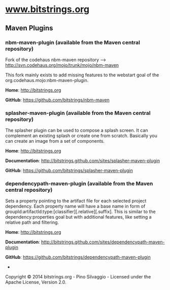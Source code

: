# www.bitstrings.org #

## Maven Plugins ##

### nbm-maven-plugin (available from the Maven central repository) ###

Fork of the codehaus nbm-maven repository --> http://svn.codehaus.org/mojo/trunk/mojo/nbm-maven

This fork mainly exists to add missing features to the webstart goal of the org.codehaus.mojo:nbm-maven-plugin.

**Home**: http://bitstrings.org

**GitHub**: https://github.com/bitstrings/nbm-maven


### splasher-maven-plugin (available from the Maven central repository) ###

The splasher plugin can be used to compose a splash screen. It can complement an existing splash or create one from scratch.
Basically you can create an image from a set of components.

**Home**: http://bitstrings.org

**Documentation**: http://bitstrings.github.com/sites/splasher-maven-plugin  

**GitHub**: https://github.com/bitstrings/splasher-maven-plugin  


### dependencypath-maven-plugin (available from the Maven central repository) ###

Sets a property pointing to the artifact file for each selected project dependency. Each property name will have a base name in form of groupId:artifactId:type:[classifier][.relative][.suffix]. This is similar to the dependency:properties goal but with additional features, like setting a relative path and filtering.

**Home**: http://bitstrings.org

**Documentation**: http://bitstrings.github.com/sites/dependencypath-maven-plugin  

**GitHub**: https://github.com/bitstrings/dependencypath-maven-plugin  

-

Copyright © 2014 bitstrings.org - Pino Silvaggio - Licensed under the Apache License, Version 2.0.
